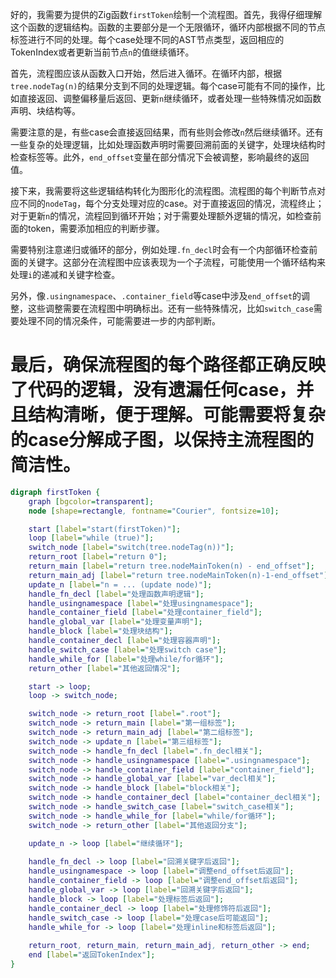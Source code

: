 好的，我需要为提供的Zig函数`firstToken`绘制一个流程图。首先，我得仔细理解这个函数的逻辑结构。函数的主要部分是一个无限循环，循环内部根据不同的节点标签进行不同的处理。每个case处理不同的AST节点类型，返回相应的TokenIndex或者更新当前节点`n`的值继续循环。

首先，流程图应该从函数入口开始，然后进入循环。在循环内部，根据`tree.nodeTag(n)`的结果分支到不同的处理逻辑。每个case可能有不同的操作，比如直接返回、调整偏移量后返回、更新`n`继续循环，或者处理一些特殊情况如函数声明、块结构等。

需要注意的是，有些case会直接返回结果，而有些则会修改`n`然后继续循环。还有一些复杂的处理逻辑，比如处理函数声明时需要回溯前面的关键字，处理块结构时检查标签等。此外，`end_offset`变量在部分情况下会被调整，影响最终的返回值。

接下来，我需要将这些逻辑结构转化为图形化的流程图。流程图的每个判断节点对应不同的`nodeTag`，每个分支处理对应的case。对于直接返回的情况，流程终止；对于更新`n`的情况，流程回到循环开始；对于需要处理额外逻辑的情况，如检查前面的token，需要添加相应的判断步骤。

需要特别注意递归或循环的部分，例如处理`.fn_decl`时会有一个内部循环检查前面的关键字。这部分在流程图中应该表现为一个子流程，可能使用一个循环结构来处理`i`的递减和关键字检查。

另外，像`.usingnamespace`、`.container_field`等case中涉及`end_offset`的调整，这些调整需要在流程图中明确标出。还有一些特殊情况，比如`switch_case`需要处理不同的情况条件，可能需要进一步的内部判断。

最后，确保流程图的每个路径都正确反映了代码的逻辑，没有遗漏任何case，并且结构清晰，便于理解。可能需要将复杂的case分解成子图，以保持主流程图的简洁性。
================================================
```dot
digraph firstToken {
    graph [bgcolor=transparent];
    node [shape=rectangle, fontname="Courier", fontsize=10];

    start [label="start(firstToken)"];
    loop [label="while (true)"];
    switch_node [label="switch(tree.nodeTag(n))"];
    return_root [label="return 0"];
    return_main [label="return tree.nodeMainToken(n) - end_offset"];
    return_main_adj [label="return tree.nodeMainToken(n)-1-end_offset"];
    update_n [label="n = ... (update node)"];
    handle_fn_decl [label="处理函数声明逻辑"];
    handle_usingnamespace [label="处理usingnamespace"];
    handle_container_field [label="处理container_field"];
    handle_global_var [label="处理变量声明"];
    handle_block [label="处理块结构"];
    handle_container_decl [label="处理容器声明"];
    handle_switch_case [label="处理switch case"];
    handle_while_for [label="处理while/for循环"];
    return_other [label="其他返回情况"];

    start -> loop;
    loop -> switch_node;

    switch_node -> return_root [label=".root"];
    switch_node -> return_main [label="第一组标签"];
    switch_node -> return_main_adj [label="第二组标签"];
    switch_node -> update_n [label="第三组标签"];
    switch_node -> handle_fn_decl [label=".fn_decl相关"];
    switch_node -> handle_usingnamespace [label=".usingnamespace"];
    switch_node -> handle_container_field [label="container_field"];
    switch_node -> handle_global_var [label="var_decl相关"];
    switch_node -> handle_block [label="block相关"];
    switch_node -> handle_container_decl [label="container_decl相关"];
    switch_node -> handle_switch_case [label="switch_case相关"];
    switch_node -> handle_while_for [label="while/for循环"];
    switch_node -> return_other [label="其他返回分支"];

    update_n -> loop [label="继续循环"];
    
    handle_fn_decl -> loop [label="回溯关键字后返回"];
    handle_usingnamespace -> loop [label="调整end_offset后返回"];
    handle_container_field -> loop [label="调整end_offset后返回"];
    handle_global_var -> loop [label="回溯关键字后返回"];
    handle_block -> loop [label="处理标签后返回"];
    handle_container_decl -> loop [label="处理修饰符后返回"];
    handle_switch_case -> loop [label="处理case后可能返回"];
    handle_while_for -> loop [label="处理inline和标签后返回"];
    
    return_root, return_main, return_main_adj, return_other -> end;
    end [label="返回TokenIndex"];
}
```